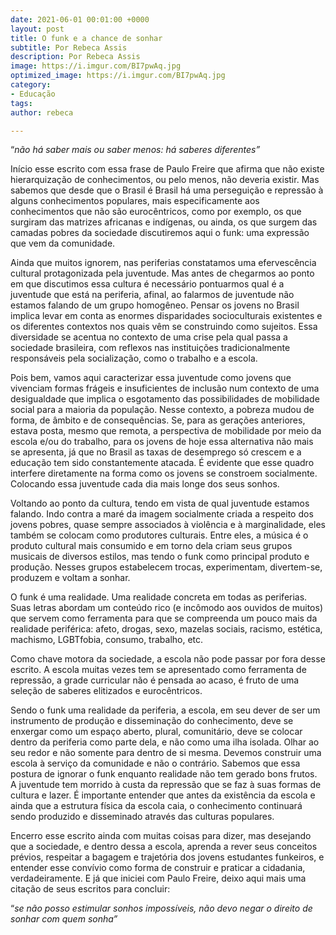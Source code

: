 ```yaml
---
date: 2021-06-01 00:01:00 +0000
layout: post
title: O funk e a chance de sonhar
subtitle: Por Rebeca Assis
description: Por Rebeca Assis
image: https://i.imgur.com/BI7pwAq.jpg
optimized_image: https://i.imgur.com/BI7pwAq.jpg
category:
- Educação
tags: 
author: rebeca

---
```

“_não há saber mais ou saber menos: há saberes diferentes”_

Início esse escrito com essa frase de Paulo Freire que afirma que não existe hierarquização de conhecimentos, ou pelo menos, não deveria existir. Mas sabemos que desde que o Brasil é Brasil há uma perseguição e repressão à alguns conhecimentos populares, mais especificamente aos conhecimentos que não são eurocêntricos, como por exemplo, os que surgiram das matrizes africanas e indígenas, ou ainda, os que surgem das camadas pobres da sociedade discutiremos aqui o funk: uma expressão que vem da comunidade.

Ainda que muitos ignorem, nas periferias constatamos uma efervescência cultural protagonizada pela juventude. Mas antes de chegarmos ao ponto em que discutimos essa cultura é necessário pontuarmos qual é a juventude que está na periferia, afinal, ao falarmos de juventude não estamos falando de um grupo homogêneo. Pensar os jovens no Brasil implica levar em conta as enormes disparidades socioculturais existentes e os diferentes contextos nos quais vêm se construindo como sujeitos. Essa diversidade se acentua no contexto de uma crise pela qual passa a sociedade brasileira, com reflexos nas instituições tradicionalmente responsáveis pela socialização, como o trabalho e a escola.

Pois bem, vamos aqui caracterizar essa juventude como jovens que vivenciam formas frágeis e insuficientes de inclusão num contexto de uma desigualdade que implica o esgotamento das possibilidades de mobilidade social para a maioria da população. Nesse contexto, a pobreza mudou de forma, de âmbito e de consequências. Se, para as gerações anteriores, estava posta, mesmo que remota, a perspectiva de mobilidade por meio da escola e/ou do trabalho, para os jovens de hoje essa alternativa não mais se apresenta, já que no Brasil as taxas de desemprego só crescem e a educação tem sido constantemente atacada. É evidente que esse quadro interfere diretamente na forma como os jovens se constroem socialmente. Colocando essa juventude cada dia mais longe dos seus sonhos.

Voltando ao ponto da cultura, tendo em vista de qual juventude estamos falando. Indo contra a maré da imagem socialmente criada a respeito dos jovens pobres, quase sempre associados à violência e à marginalidade, eles também se colocam como produtores culturais. Entre eles, a música é o produto cultural mais consumido e em torno dela criam seus grupos musicais de diversos estilos, mas tendo o funk como principal produto e produção. Nesses grupos estabelecem trocas, experimentam, divertem-se, produzem e voltam a sonhar.

O funk é uma realidade. Uma realidade concreta em todas as periferias. Suas letras abordam um conteúdo rico (e incômodo aos ouvidos de muitos) que servem como ferramenta para que se compreenda um pouco mais da realidade periférica: afeto, drogas, sexo, mazelas sociais, racismo, estética, machismo, LGBTfobia, consumo, trabalho, etc.

Como chave motora da sociedade, a escola não pode passar por fora desse escrito. A escola muitas vezes tem se apresentado como ferramenta de repressão, a grade curricular não é pensada ao acaso, é fruto de uma seleção de saberes elitizados e eurocêntricos.

Sendo o funk uma realidade da periferia, a escola, em seu dever de ser um instrumento de produção e disseminação do conhecimento, deve se enxergar como um espaço aberto, plural, comunitário, deve se colocar dentro da periferia como parte dela, e não como uma ilha isolada. Olhar ao seu redor e não somente para dentro de si mesma. Devemos construir uma escola à serviço da comunidade e não o contrário. Sabemos que essa postura de ignorar o funk enquanto realidade não tem gerado bons frutos. A juventude tem morrido à custa da repressão que se faz à suas formas de cultura e lazer. É importante entender que antes da existência da escola e ainda que a estrutura física da escola caia, o conhecimento continuará sendo produzido e disseminado através das culturas populares.

Encerro esse escrito ainda com muitas coisas para dizer, mas desejando que a sociedade, e dentro dessa a escola, aprenda a rever seus conceitos prévios, respeitar a bagagem e trajetória dos jovens estudantes funkeiros, e entender esse convívio como forma de construir e praticar a cidadania, verdadeiramente. E já que iniciei com Paulo Freire, deixo aqui mais uma citação de seus escritos para concluir:

“_se não posso estimular sonhos impossíveis, não devo negar o direito de sonhar com quem sonha”_